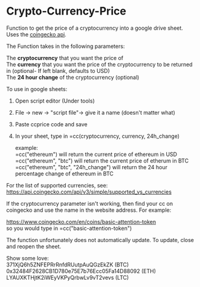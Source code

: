 # Crypto-Currency-Price
Function to get the price of a cryptocurrency into a google drive sheet. Uses the [coingecko api](https://www.coingecko.com/en/api).

The Function takes in the following parameters:  

The **cryptocurrency** that you want the price of  
The **currency** that you want the price of the cryptocurrency to be returned in (optional- If left blank, defaults to USD)  
The **24 hour change** of the cryptocurrency (optional)  

To use in google sheets:  

1. Open script editor (Under tools)  
2. File -> new -> "script file"-> give it a name (doesn't matter what)  
3. Paste ccprice code and save  
4. In your sheet, type in =cc(cryptocurrency, currency, 24h_change)  

   example:  
   =cc("ethereum")  will return the current price of ethereum in USD  
   =cc("ethereum", "btc") will return the current price of etherum in BTC  
   =cc("ethereum", "btc", "24h_change") will return the 24 hour percentage change of ethereum in BTC  

   
For the list of supported currencies, see:  
https://api.coingecko.com/api/v3/simple/supported_vs_currencies  


If the cryptocurrency parameter isn't working, then find your cc on coingecko and use the name in the website address. For example:  

https://www.coingecko.com/en/coins/basic-attention-token  
so you would type in =cc("basic-attention-token")  


The function unfortunately does not automatically update. To update, close and reopen the sheet.  

Show some love:  
371XjQ6h5ZNFEPRrRnfdRUutpAuQGzEkZK (BTC)
0x32484F2628CB1D780e75E7b76Ecc05Fa14D88092 (ETH)  
LYAUXKTHjtK2iWEyVKPyQrbwLv9vT2vevs (LTC)

 
